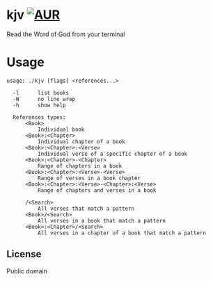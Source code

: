 # kjv [![AUR](https://img.shields.io/badge/AUR-kjv--git-blue.svg)](https://aur.archlinux.org/packages/kjv-git/)

Read the Word of God from your terminal

# Usage

    usage: ./kjv [flags] <references...>

      -l      list books
      -W      no line wrap
      -h      show help

      References types:
          <Book>
              Individual book
          <Book>:<Chapter>
              Individual chapter of a book
          <Book>:<Chapter>:<Verse>
              Individual verse of a specific chapter of a book
          <Book>:<Chapter>-<Chapter>
              Range of chapters in a book
          <Book>:<Chapter>:<Verse>-<Verse>
              Range of verses in a book chapter
          <Book>:<Chapter>:<Verse>-<Chapter>:<Verse>
              Range of chapters and verses in a book

          /<Search>
              All verses that match a pattern
          <Book>/<Search>
              All verses in a book that match a pattern
          <Book>:<Chapter>/<Search>
              All verses in a chapter of a book that match a pattern

## License

Public domain
